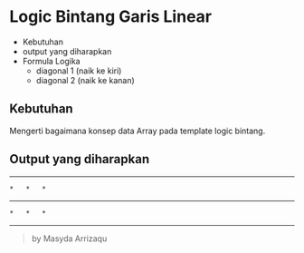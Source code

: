 # Logic Bintang Garis Linear  
* 	Kebutuhan
*	output yang diharapkan 
* 	Formula Logika
	* diagonal 1 (naik ke kiri)
	* diagonal 2 (naik ke kanan)

## Kebutuhan
Mengerti bagaimana konsep data Array pada template logic bintang.
	
## Output yang diharapkan
*	 	*	 	*
 	*	*	*	 
*	*	*	*	*
 	*	*	*	 
*	 	*	 	*

> by Masyda Arrizaqu 